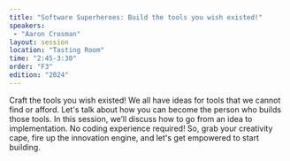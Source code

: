 ```yaml
---
title: "Software Superheroes: Build the tools you wish existed!"
speakers:
 - "Aaron Crosman"
layout: session
location: "Tasting Room"
time: "2:45-3:30"
order: "F3"
edition: "2024"
---
```


Craft the tools you wish existed! We all have ideas for tools that we cannot find or afford. Let's talk about how you can become the person who builds those tools. In this session, we’ll discuss how to go from an idea to implementation. No coding experience required! So, grab your creativity cape, fire up the innovation engine, and let's get empowered to start building.